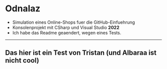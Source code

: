 # Odnalaz
- Simulation eines Online-Shops fuer die GitHub-Einfuehrung
- Konsolenprojekt mit CSharp und Visual Studio <b>2022</b>
- Ich habe das Readme geaendert, wegen eines Tests.
- ---





## Das hier ist ein Test von Tristan (und Albaraa ist nicht cool)